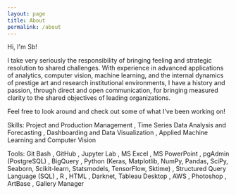 ```yaml
---
layout: page
title: About
permalink: /about
---
```


Hi, I'm Sb!

I take very seriously the responsibility of bringing feeling and strategic resolution to shared challenges. With experience in advanced applications of analytics, computer vision, machine learning, and the internal dynamics of prestige art and research institutional environments, I have a history and passion, through direct and open communication, for bringing measured clarity to the shared objectives of leading organizations.

Feel free to look around and check out some of what I've been working on!

Skills: Project and Production Management , Time Series Data Analysis and Forecasting , Dashboarding and Data Visualization , Applied Machine Learning and Computer Vision

Tools: Git Bash , GitHub , Jupyter Lab , MS Excel , MS PowerPoint , pgAdmin (PostgreSQL) , BigQuery , Python (Keras, Matplotlib, NumPy, Pandas, SciPy, Seaborn, Scikit-learn, Statsmodels, TensorFlow, Sktime) , Structured Query Language (SQL) , R , HTML , Darknet, Tableau Desktop , AWS , Photoshop , ArtBase , Gallery Manager  
